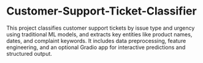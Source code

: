 # Customer-Support-Ticket-Classifier
This project classifies customer support tickets by issue type and urgency using traditional ML models, and extracts key entities like product names, dates, and complaint keywords. It includes data preprocessing, feature engineering, and an optional Gradio app for interactive predictions and structured output.
